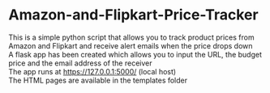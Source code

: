 # Amazon-and-Flipkart-Price-Tracker 
This is a simple python script that allows you to track product prices from Amazon and Flipkart and receive alert emails when the price drops down <br/>
A flask app has been created which allows you to input the URL, the budget price and the email address of the receiver <br/>
The app runs at https://127.0.0.1:5000/ (local host) <br/>
The HTML pages are available in the templates folder
